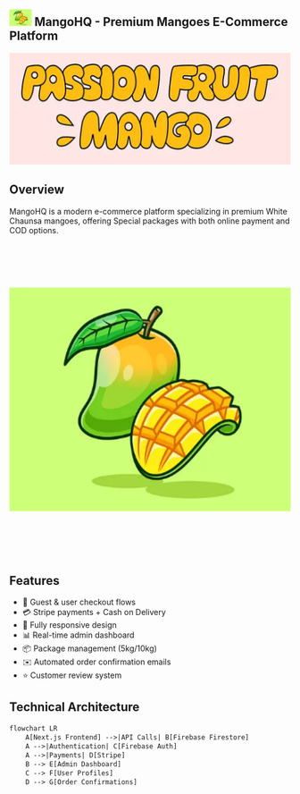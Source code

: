 
## <img src="images/image.png" alt="MangoHQ Logo" width="40" height="30"> MangoHQ - Premium Mangoes E-Commerce Platform

 <img src="/images/mango.png" alt="Mango Screenshot" width="800" height="200">

##  Overview
MangoHQ is a modern e-commerce platform specializing in premium White Chaunsa mangoes, offering Special packages with both online payment and COD options.

<div align="center">
  <img src="images/image.png" alt="MangoHQ Logo" width="1000" height="400" style="margin: 80px 0">
</div>


##  Features
- 🛒 Guest & user checkout flows
- 💳 Stripe payments + Cash on Delivery
- 📱 Fully responsive design
- 📊 Real-time admin dashboard
- 📦 Package management (5kg/10kg)
- ✉️ Automated order confirmation emails
- ⭐ Customer review system

##  Technical Architecture

```mermaid
flowchart LR
    A[Next.js Frontend] -->|API Calls| B[Firebase Firestore]
    A -->|Authentication| C[Firebase Auth]
    A -->|Payments| D[Stripe]
    B --> E[Admin Dashboard]
    C --> F[User Profiles]
    D --> G[Order Confirmations]





